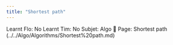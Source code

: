 ```yaml
---
title: "Shortest path"
---
```

Learnt Flo: No
Learnt Tim: No
Subjet: Algo
🏫 Page: Shortest path (../../Algo/Algorithms/Shortest%20path.md)
